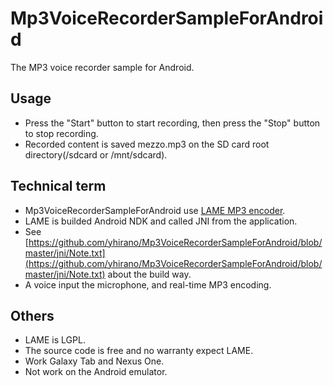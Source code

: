 # Mp3VoiceRecorderSampleForAndroid
The MP3 voice recorder sample for Android.

## Usage
* Press the "Start" button to start recording, then press the "Stop" button to stop recording.
* Recorded content is saved mezzo.mp3 on the SD card root directory(/sdcard or /mnt/sdcard).

## Technical term
* Mp3VoiceRecorderSampleForAndroid use [LAME MP3 encoder](http://lame.sourceforge.net/).
* LAME is builded Android NDK and called JNI from the application.
* See [https://github.com/yhirano/Mp3VoiceRecorderSampleForAndroid/blob/master/jni/Note.txt](https://github.com/yhirano/Mp3VoiceRecorderSampleForAndroid/blob/master/jni/Note.txt) about the build way.
* A voice input the microphone, and real-time MP3 encoding.
 
## Others
* LAME is LGPL.
* The source code is free and no warranty expect LAME.
* Work Galaxy Tab and Nexus One.
* Not work on the Android emulator.
